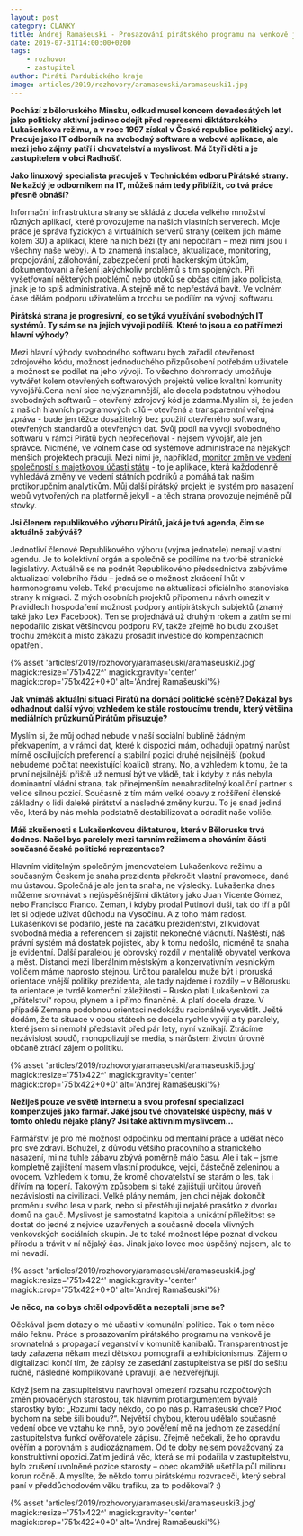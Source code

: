 ```yaml
---
layout: post
category: CLANKY
title: Andrej Ramašeuski - Prosazování pirátského programu na venkově je jako propagace veganství v komunitě kanibalů
date: 2019-07-31T14:00:00+0200
tags: 
    - rozhovor
    - zastupitel
author: Piráti Pardubického kraje
image: articles/2019/rozhovory/aramaseuski/aramaseuski1.jpg
---
```

**Pochází z běloruského Minsku, odkud musel koncem devadesátých let jako politicky aktivní jedinec odejít před represemi diktátorského Lukašenkova režimu, a v roce 1997 získal v České republice politický azyl.  Pracuje jako IT odborník na svobodný software a webové aplikace, ale mezi jeho zájmy patří i chovatelství a myslivost. Má čtyři děti a je zastupitelem v obci Radhošť.** 

**Jako linuxový specialista pracuješ v Technickém odboru Pirátské strany. Ne každý je odborníkem na IT, můžeš nám tedy přiblížit, co tvá práce přesně obnáší?**

Informační infrastruktura strany se skládá z docela velkého množství různých aplikací, které provozujeme na našich vlastních serverech. Moje práce je správa fyzických a virtuálních serverů strany (celkem jich máme kolem 30) a aplikací, které na nich běží (ty ani nepočítám – mezi nimi jsou i všechny naše weby). A to znamená instalace, aktualizace, monitoring, propojování, zálohování, zabezpečení proti hackerským útokům, dokumentovaní a řešení jakýchkoliv problémů s tím spojených. Při vyšetřovaní některých problémů nebo útoků se občas cítím jako policista, jinak je to spíš administrativa. A stejně mě to nepřestává bavit. Ve volném čase dělám podporu uživatelům a trochu se podílím na vývoji softwaru. 

**Pirátská strana je progresivní, co se týká využívání svobodných IT systémů. Ty sám se na jejich vývoji podílíš. Které to jsou a co patří mezi hlavní výhody?**

Mezi hlavní výhody svobodného softwaru bych zařadil otevřenost zdrojového kódu, možnost jednoduchého přizpůsobení potřebám uživatele a možnost se podílet na jeho vývoji. To všechno dohromady umožňuje vytvářet kolem otevřených softwarových projektů velice kvalitní komunity vyvojářů.Cena není sice nejvýznamnější, ale docela podstatnou výhodou svobodných softwarů – otevřený zdrojový kód je zdarma.Myslím si, že jeden z našich hlavních programových cílů – otevřená a transparentní veřejná zpráva - bude jen těžce dosažitelný bez použití otevřeného softwaru, otevřených standardů a otevřených dat. Svůj podíl na vyvoji svobodného softwaru v rámci Pirátů bych nepřeceňoval - nejsem vývojář, ale jen správce. Nicméně, ve volném čase od systémové administrace na nějakých menších projektech pracuji. Mezi nimi je, například, [monitor změn ve vedení společností s majetkovou účasti státu](https://state-companies.pirati.cz/) - to je aplikace, která každodenně vyhledává změny ve vedení státních podniků a pomáhá tak našim protikorupčním analytikům. Můj další pirátský projekt je systém pro nasazení webů vytvořených na platformě jekyll - a těch strana provozuje nejméně půl stovky.

**Jsi členem republikového výboru Pirátů, jaká je tvá agenda, čím se aktuálně zabýváš?**

Jednotliví členové Republikového výboru (vyjma jednatele) nemají vlastní agendu. Je to kolektivní orgán a společně se podílíme na tvorbě stranické legislativy. Aktuálně se na podnět Republikového předsednictva zabýváme aktualizací volebního řádu – jedná se o možnost zkrácení lhůt v harmonogramu voleb. Také pracujeme na aktualizaci oficiálního stanoviska strany k migraci. Z mých osobních projektů připomenu návrh omezit v Pravidlech hospodaření možnost podpory antipirátských subjektů (znamý také jako Lex Facebook). Ten se projednává už druhým rokem a zatím se mi nepodařilo získat většinovou podporu RV, takže zřejmě ho budu zkoušet trochu změkčit a místo zákazu prosadit investice do kompenzačních opatření.

{% asset 'articles/2019/rozhovory/aramaseuski/aramaseuski2.jpg' magick:resize='751x422^' 
magick:gravity='center' magick:crop='751x422+0+0' alt='Andrej Ramašeuski'%}

**Jak vnímáš aktuální situaci Pirátů na domácí politické scéně? Dokázal bys odhadnout další vývoj vzhledem ke stále rostoucímu trendu, který většina mediálních průzkumů Pirátům přisuzuje?**

Myslím si, že můj odhad nebude v naší sociální bublině žádným překvapením, a v rámci dat, které k dispozici mám, odhaduji opatrný narůst mírně oscilujících preferencí a stabilní pozici druhé nejsilnější (pokud nebudeme počítat neexistující koalici) strany. No, a vzhledem k tomu, že ta první nejsilnější přiště už nemusí být ve vládě, tak i kdyby z nás nebyla dominantní vládní strana, tak přinejmenším nenahraditelný koaliční partner s velice silnou pozicí. Současně z tím mám velké obavy z rožšíření členské základny o lidi daleké pirátství a následné změny kurzu. To je snad jediná věc, která by nás mohla podstatně destabilizovat a odradit naše voliče.

**Máš zkušenosti s Lukašenkovou diktaturou, která v Bělorusku trvá dodnes. Našel bys parelely mezi  tamním režimem a chováním části současné české politické reprezentace?**

Hlavním viditelným společným jmenovatelem Lukašenkova režimu a současným Českem je snaha prezidenta překročit vlastní pravomoce, dané mu ústavou. Společná je ale jen ta snaha, ne výsledky. Lukašenka dnes můžeme srovnávat s nejúspěšnějšími diktátory jako Juan Vicente Gómez, nebo Francisco Franco. Zeman, i kdyby prodal Putinovi duši, tak do tří a půl let si odjede užívat důchodu na Vysočinu. A z toho mám radost. Lukašenkovi se podařilo, ještě na začátku prezidentství, zlikvidovat svobodná média a referendem si zajistit nekonečné vládnutí. Naštěstí, náš právní systém má dostatek pojistek, aby k tomu nedošlo, nicméně ta snaha je evidentní. Další paralelou je obrovský rozdíl v mentalitě obyvatel venkova a měst. Distanci mezi liberálním městským a konzervativním vesnickým voličem máme naprosto stejnou. Určitou paralelou muže být i proruská orientace vnější politiky prezidenta, ale tady najdeme i rozdíly – v Bělorusku ta orientace je tvrdě komerční záležitosti – Rusko platí Lukašenkovi za „přátelství“ ropou, plynem a i přímo finančně. A platí docela draze. V případě Zemana podobnou orientaci nedokážu racionálně vysvětlit. Ještě dodám, že ta situace v obou státech se docela rychle vyvijí a ty paralely, které jsem si nemohl představit před pár lety, nyní vznikají. Ztrácíme nezávislost soudů, monopolizují se media, s nárůstem životní úrovně občaně ztrácí zájem o politiku.

{% asset 'articles/2019/rozhovory/aramaseuski/aramaseuski5.jpg' magick:resize='751x422^' 
magick:gravity='center' magick:crop='751x422+0+0' alt='Andrej Ramašeuski'%}

**Nežiješ pouze ve světě internetu a svou profesní specializaci kompenzuješ jako farmář. Jaké jsou tvé chovatelské úspěchy, máš v tomto ohledu nějaké plány? Jsi také aktivním myslivcem...**

Farmářství je pro mě možnost odpočinku od mentalní práce a udělat něco pro své zdraví. Bohužel, z důvodu většího pracovního a stranického nasazení, mi na tuhle zábavu zbývá poměrně málo času. Ale i tak – jsme kompletně zajištení masem vlastní produkce, vejci, částečně zeleninou a ovocem. Vzhledem k tomu, že kromě chovatelství se starám o les, tak i dřívím na topení. Takovým způsobem si také zajištuji určitou úroveň nezávislosti na civilizaci. Velké plány nemám, jen chci nějak dokončit proměnu svého lesa v park, nebo si přestěhuji nejaké prasátko z dvorku domů na gauč. Myslivost je samostatná kapitola a unikátní příležitost se dostat do jedné z nejvíce uzavřených a současně docela vlivných venkovských sociálních skupin. Je to také možnost lépe poznat divokou přírodu a trávit v ní nějaký čas. Jinak jako lovec moc úspěšný nejsem, ale to mi nevadí.

{% asset 'articles/2019/rozhovory/aramaseuski/aramaseuski4.jpg' magick:resize='751x422^' 
magick:gravity='center' magick:crop='751x422+0+0' alt='Andrej Ramašeuski'%}

**Je něco, na co bys chtěl odpovědět a nezeptali jsme se?** 

Očekával jsem dotazy o mé učasti v komunální politice. Tak o tom něco málo řeknu. Práce s prosazovaním pirátského programu na venkově je srovnatelná s propagací veganství v komunitě kanibalů. Transparentnost je tady zařazena někam mezi dětskou pornografii a exhibicionismus. Zájem o digitalizaci končí tím, že zápisy ze zasedání zastupitelstva se píší do sešitu ručně, následně komplikovaně upravují, ale nezveřejňují.

Když jsem na zastupitelstvu navrhoval omezení rozsahu rozpočtových změn provaděných starostou, tak hlavním protiargumentem bývalé starostky bylo: „Rozumí tady někdo, co po nás p. Ramašeuski chce? Proč bychom na sebe šili boudu?“. Největší chybou, kterou udělalo současné vedení obce ve vztahu ke mně, bylo pověření mě na jednom ze zasedání zastupitelstva funkcí ověřovatele zápisu. Zřejmě nečekali, že ho opravdu ověřím a porovnám s audiozáznamem. Od té doby nejsem považovaný za konstruktivní opozici.Zatím jediná věc, která se mi podařila v zastupitelstvu, bylo zrušení uvolněné pozice starosty – obec okamžitě ušetřila půl milionu korun ročně. A myslíte, že někdo tomu pirátskému rozvraceči, který sebral paní v předdůchodovém věku trafiku, za to poděkoval? :)

{% asset 'articles/2019/rozhovory/aramaseuski/aramaseuski3.jpg' magick:resize='751x422^' 
magick:gravity='center' magick:crop='751x422+0+0' alt='Andrej Ramašeuski'%}
